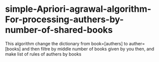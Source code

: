 # simple-Apriori-agrawal-algorithm-For-processing-authers-by-number-of-shared-books
This algorithm change the dictionary from book=[authers] to auther=[books] and then filtre by middle number of books given by you then, and make list of rules of authers by books
